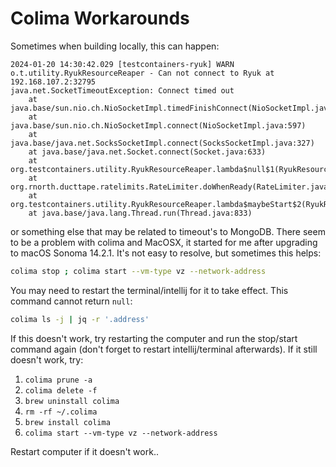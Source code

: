 # Colima Workarounds

Sometimes when building locally, this can happen:

```
2024-01-20 14:30:42.029 [testcontainers-ryuk] WARN  o.t.utility.RyukResourceReaper - Can not connect to Ryuk at 192.168.107.2:32795
java.net.SocketTimeoutException: Connect timed out
	at java.base/sun.nio.ch.NioSocketImpl.timedFinishConnect(NioSocketImpl.java:546)
	at java.base/sun.nio.ch.NioSocketImpl.connect(NioSocketImpl.java:597)
	at java.base/java.net.SocksSocketImpl.connect(SocksSocketImpl.java:327)
	at java.base/java.net.Socket.connect(Socket.java:633)
	at org.testcontainers.utility.RyukResourceReaper.lambda$null$1(RyukResourceReaper.java:105)
	at org.rnorth.ducttape.ratelimits.RateLimiter.doWhenReady(RateLimiter.java:27)
	at org.testcontainers.utility.RyukResourceReaper.lambda$maybeStart$2(RyukResourceReaper.java:101)
	at java.base/java.lang.Thread.run(Thread.java:833)
```

or something else that may be related to timeout's to MongoDB. There seem to be a problem with colima and MacOSX, it started
for me after upgrading to macOS Sonoma 14.2.1. It's not easy to resolve, but sometimes this helps:

```bash
colima stop ; colima start --vm-type vz --network-address
```

You may need to restart the terminal/intellij for it to take effect. This command cannot return `null`:

```bash
colima ls -j | jq -r '.address'
```

If this doesn't work, try restarting the computer and run the stop/start command again (don't forget to restart intellij/terminal afterwards).
If it still doesn't work, try:

1. `colima prune -a`
2. `colima delete -f`
3. `brew uninstall colima`
4. `rm -rf ~/.colima`
5. `brew install colima`
6. `colima start --vm-type vz --network-address`

Restart computer if it doesn't work..